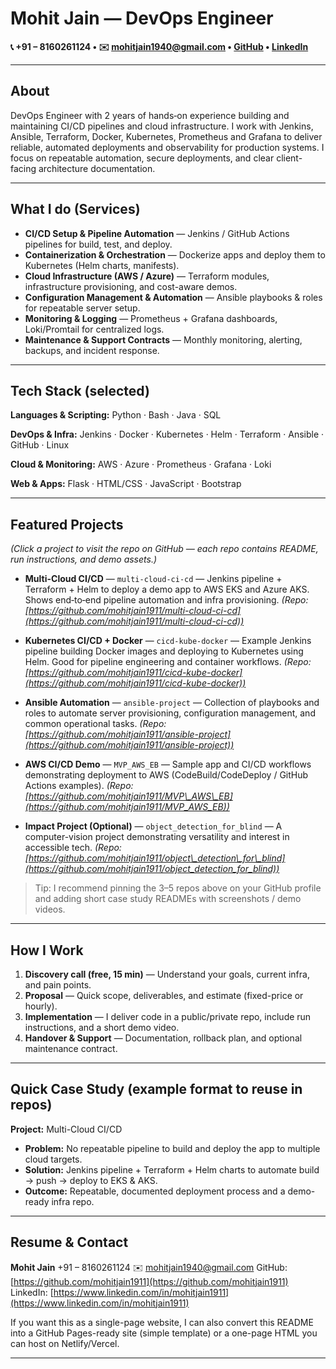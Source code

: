 # Mohit Jain — DevOps Engineer

**📞 +91 – 8160261124   •   ✉️ [mohitjain1940@gmail.com](mailto:mohitjain1940@gmail.com)   •   [GitHub](https://github.com/mohitjain1911)   •   [LinkedIn](https://www.linkedin.com/in/mohitjain1911)**

---

## About

DevOps Engineer with 2 years of hands‑on experience building and maintaining CI/CD pipelines and cloud infrastructure. I work with Jenkins, Ansible, Terraform, Docker, Kubernetes, Prometheus and Grafana to deliver reliable, automated deployments and observability for production systems. I focus on repeatable automation, secure deployments, and clear client-facing architecture documentation.

---

## What I do (Services)

* **CI/CD Setup & Pipeline Automation** — Jenkins / GitHub Actions pipelines for build, test, and deploy.
* **Containerization & Orchestration** — Dockerize apps and deploy them to Kubernetes (Helm charts, manifests).
* **Cloud Infrastructure (AWS / Azure)** — Terraform modules, infrastructure provisioning, and cost-aware demos.
* **Configuration Management & Automation** — Ansible playbooks & roles for repeatable server setup.
* **Monitoring & Logging** — Prometheus + Grafana dashboards, Loki/Promtail for centralized logs.
* **Maintenance & Support Contracts** — Monthly monitoring, alerting, backups, and incident response.

---

## Tech Stack (selected)

**Languages & Scripting:** Python · Bash · Java · SQL

**DevOps & Infra:** Jenkins · Docker · Kubernetes · Helm · Terraform · Ansible · GitHub · Linux

**Cloud & Monitoring:** AWS · Azure · Prometheus · Grafana · Loki

**Web & Apps:** Flask · HTML/CSS · JavaScript · Bootstrap

---

## Featured Projects

*(Click a project to visit the repo on GitHub — each repo contains README, run instructions, and demo assets.)*

* **Multi-Cloud CI/CD** — `multi-cloud-ci-cd` — Jenkins pipeline + Terraform + Helm to deploy a demo app to AWS EKS and Azure AKS. Shows end‑to‑end pipeline automation and infra provisioning.
  *(Repo: [https://github.com/mohitjain1911/multi-cloud-ci-cd](https://github.com/mohitjain1911/multi-cloud-ci-cd))*

* **Kubernetes CI/CD + Docker** — `cicd-kube-docker` — Example Jenkins pipeline building Docker images and deploying to Kubernetes using Helm. Good for pipeline engineering and container workflows.
  *(Repo: [https://github.com/mohitjain1911/cicd-kube-docker](https://github.com/mohitjain1911/cicd-kube-docker))*

* **Ansible Automation** — `ansible-project` — Collection of playbooks and roles to automate server provisioning, configuration management, and common operational tasks.
  *(Repo: [https://github.com/mohitjain1911/ansible-project](https://github.com/mohitjain1911/ansible-project))*

* **AWS CI/CD Demo** — `MVP_AWS_EB` — Sample app and CI/CD workflows demonstrating deployment to AWS (CodeBuild/CodeDeploy / GitHub Actions examples).
  *(Repo: [https://github.com/mohitjain1911/MVP\_AWS\_EB](https://github.com/mohitjain1911/MVP_AWS_EB))*

* **Impact Project (Optional)** — `object_detection_for_blind` — A computer-vision project demonstrating versatility and interest in accessible tech.
  *(Repo: [https://github.com/mohitjain1911/object\_detection\_for\_blind](https://github.com/mohitjain1911/object_detection_for_blind))*

> Tip: I recommend pinning the 3–5 repos above on your GitHub profile and adding short case study READMEs with screenshots / demo videos.

---

## How I Work

1. **Discovery call (free, 15 min)** — Understand your goals, current infra, and pain points.
2. **Proposal** — Quick scope, deliverables, and estimate (fixed-price or hourly).
3. **Implementation** — I deliver code in a public/private repo, include run instructions, and a short demo video.
4. **Handover & Support** — Documentation, rollback plan, and optional maintenance contract.

---

## Quick Case Study (example format to reuse in repos)

**Project:** Multi-Cloud CI/CD

* **Problem:** No repeatable pipeline to build and deploy the app to multiple cloud targets.
* **Solution:** Jenkins pipeline + Terraform + Helm charts to automate build → push → deploy to EKS & AKS.
* **Outcome:** Repeatable, documented deployment process and a demo-ready infra repo.

---

## Resume & Contact

**Mohit Jain**
+91 – 8160261124
✉️ [mohitjain1940@gmail.com](mailto:mohitjain1940@gmail.com)
GitHub: [https://github.com/mohitjain1911](https://github.com/mohitjain1911)
LinkedIn: [https://www.linkedin.com/in/mohitjain1911](https://www.linkedin.com/in/mohitjain1911)

If you want this as a single-page website, I can also convert this README into a GitHub Pages-ready site (simple template) or a one-page HTML you can host on Netlify/Vercel.

---

